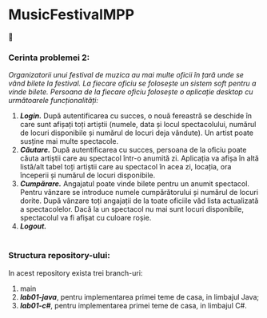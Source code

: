 # MusicFestivalMPP
:ticket: 
### Cerinta problemei 2:
*Organizatorii unui festival de muzica au mai multe oficii în țară unde se vând bilete la festival. La fiecare oficiu 
se folosește un sistem soft pentru a vinde bilete. Persoana de la fiecare oficiu folosește o aplicație desktop cu 
următoarele funcționalități:*
1. ***Login.*** După autentificarea cu succes, o nouă fereastră se deschide în care sunt afișați toți artiștii 
(numele, data și locul spectacolului, numărul de locuri disponibile și numărul de locuri deja vândute). 
Un artist poate susține mai multe spectacole. 
2. ***Căutare.*** După autentificarea cu succes, persoana de la oficiu poate căuta artiștii care au spectacol într-o 
anumită zi. Aplicația va afișa în altă listă/alt tabel toți artiștii care au spectacol în acea zi, locația, ora 
începerii și numărul de locuri disponibile. 
3. ***Cumpărare.*** Angajatul poate vinde bilete pentru un anumit spectacol. Pentru vânzare se introduce 
numele cumpărătorului și numărul de locuri dorite. După vânzare toți angajații de la toate oficiile văd 
lista actualizată a spectacolelor. Dacă la un spectacol nu mai sunt locuri disponibile, spectacolul va fi 
afișat cu culoare roșie. 
4. ***Logout.*** <br><br>
### Structura repository-ului:
In acest repository exista trei branch-uri: 
1. main
2. ***lab01-java***, pentru implementarea primei teme de casa, in limbajul Java;
3. ***lab01-c#***, pentru implementarea primei teme de casa,  in limbajul C#.

